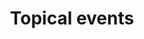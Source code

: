 ---
layout: frontend-template-documentation
sectionKey: Frontend templates
eleventyNavigation:
  parent: About
title: Topical events
description: The topical event's about page provides  detailed information on what the government is doing about said topical event.
howItWorks:
  "The Topical event About page is a child to the [Topical event frontend template](../../topical-events). For example:
  
  - [The UK government's response to the Russian invasion of Ukraine](https://www.gov.uk/government/topical-events/russian-invasion-of-ukraine-uk-government-response/about) **(child)**
  
  - [Russian invasion of Ukraine: UK government response](https://www.gov.uk/government/topical-events/russian-invasion-of-ukraine-uk-government-response) **(parent)**"
examples:
  0:
    title: European Political Community meeting 2024
    link: https://www.gov.uk/government/topical-events/european-political-community-meeting-2024/about
  1:
    title: The UK government's response to the Russian invasion of Ukraine
    link: https://www.gov.uk/government/topical-events/russian-invasion-of-ukraine-uk-government-response/about
  2:
    title: UK action to combat Daesh
    link: https://www.gov.uk/government/topical-events/daesh/about
contentDataLink: https://content-data.publishing.service.gov.uk/content?submitted=true&date_range=past-30-days&search_term=&document_type=topical_event_about_page&organisation_id=all
contentSchema:
  title: topical_event_about_page
  link: https://docs.publishing.service.gov.uk/content-schemas/topical_event_about_page.html
contentType:
  title: topical_event_about_page
  link: https://docs.publishing.service.gov.uk/document-types/topical_event_about_page.html
publishingApp: whitehall
renderingApp: government frontend
components:
  0:
    componentName: Layout super navigation header
    componentURL: https://components.publishing.service.gov.uk/component-guide/layout_super_navigation_header
    generated: auto
    input:
  1:
    componentName: Breadcrumbs
    componentURL: ../../../components/breadcrumbs
    generated: auto
    input: 
  2:
    componentName: Feedback
    componentURL: https://components.publishing.service.gov.uk/component-guide/feedback
    generated: auto
    input:
  3:
    componentName: Layout footer
    componentURL: https://components.publishing.service.gov.uk/component-guide/layout_footer
    generated: auto
    input:
  4:
    componentName: Page title
    componentURL: https://components.publishing.service.gov.uk/component-guide/title
    generated: publisher
    input: Name (required)
  5:
    componentName: Lead paragraph
    componentURL: https://components.publishing.service.gov.uk/component-guide/lead_paragraph
    generated: publisher
    input: Summary (required)
  6:
    componentName: Content list with body
    componentURL: https://govuk-government-frontend.herokuapp.com/component-guide/contents_list_with_body
    generated: publisher
    input: Body (required)
  7:
    componentName: "[Back to top link](https://govuk-government-frontend.herokuapp.com/component-guide/back_to_top) - appears if a [contents list](https://components.publishing.service.gov.uk/component-guide/contents_list) on the page"
    componentURL: 
    generated: auto
    input:
  8:
    componentName: Contextual sidebar
    componentURL: https://components.publishing.service.gov.uk/component-guide/contextual_sidebar
    generated: auto
    input:
  9:
    componentName: Contextual footer
    componentURL: https://components.publishing.service.gov.uk/component-guide/contextual_footer
    generated: auto
    input:
---